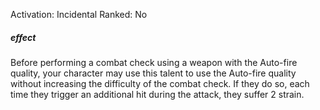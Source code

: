 Activation: Incidental
Ranked: No
##### effect
Before performing a combat check using a
weapon with the Auto-fire quality, your
character may use this talent to use the
Auto-fire quality without increasing the
difficulty of the combat check. If they do so,
each time they trigger an additional hit
during the attack, they suffer 2 strain.